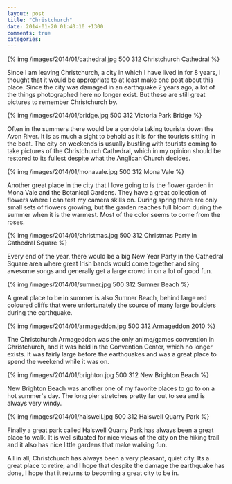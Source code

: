 ```yaml
---
layout: post
title: "Christchurch"
date: 2014-01-20 01:40:10 +1300
comments: true
categories: 
---
```


{% img /images/2014/01/cathedral.jpg 500 312 Christchurch Cathedral %}

Since I am leaving Christchurch, a city in which I have lived in for 8 years, I thought that it would be appropriate to at least make one post about this place. <!--more--> Since the city was damaged in an earthquake 2 years ago, a lot of the things photographed here no longer exist. But these are still great pictures to remember Christchurch by.

{% img /images/2014/01/bridge.jpg 500 312 Victoria Park Bridge %}

Often in the summers there would be a gondola taking tourists down the Avon River. It is as much a sight to behold as it is for the tourists sitting in the boat. The city on weekends is usually bustling with tourists coming to take pictures of the Christchurch Cathedral, which in my opinion should be restored to its fullest despite what the Anglican Church decides.

{% img /images/2014/01/monavale.jpg 500 312 Mona Vale %}

Another great place in the city that I love going to is the flower garden in Mona Vale and the Botanical Gardens. They have a great collection of flowers where I can test my camera skills on. During spring there are only small sets of flowers growing, but the garden reaches full bloom during the summer when it is the warmest. Most of the color seems to come from the roses.

{% img /images/2014/01/christmas.jpg 500 312 Christmas Party In Cathedral Square %}

Every end of the year, there would be a big New Year Party in the Cathedral Square area where great Irish bands would come together and sing awesome songs and generally get a large crowd in on a lot of good fun.

{% img /images/2014/01/sumner.jpg 500 312 Sumner Beach %}

A great place to be in summer is also Sumner Beach, behind large red coloured cliffs that were unfortunately the source of many large boulders during the earthquake.

{% img /images/2014/01/armageddon.jpg 500 312 Armageddon 2010 %}

The Christchurch Armageddon was the only anime/games convention in Christchurch, and it was held in the Convention Center, which no longer exists. It was fairly large before the earthquakes and was a great place to spend the weekend while it was on.

{% img /images/2014/01/brighton.jpg 500 312 New Brighton Beach %}

New Brighton Beach was another one of my favorite places to go to on a hot summer's day. The long pier stretches pretty far out to sea and is always very windy.

{% img /images/2014/01/halswell.jpg 500 312 Halswell Quarry Park %}

Finally a great park called Halswell Quarry Park has always been a great place to walk. It is well situated for nice views of the city on the hiking trail and it also has nice little gardens that make walking fun.

All in all, Christchurch has always been a very pleasant, quiet city. Its a great place to retire, and I hope that despite the damage the earthquake has done, I hope that it returns to becoming a great city to be in.
